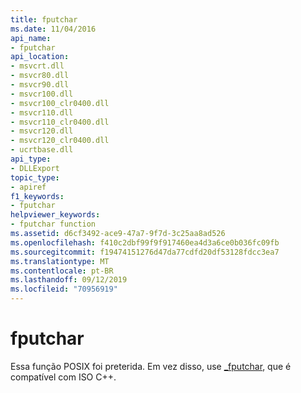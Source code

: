 ```yaml
---
title: fputchar
ms.date: 11/04/2016
api_name:
- fputchar
api_location:
- msvcrt.dll
- msvcr80.dll
- msvcr90.dll
- msvcr100.dll
- msvcr100_clr0400.dll
- msvcr110.dll
- msvcr110_clr0400.dll
- msvcr120.dll
- msvcr120_clr0400.dll
- ucrtbase.dll
api_type:
- DLLExport
topic_type:
- apiref
f1_keywords:
- fputchar
helpviewer_keywords:
- fputchar function
ms.assetid: d6cf3492-ace9-47a7-9f7d-3c25aa8ad526
ms.openlocfilehash: f410c2dbf99f9f917460ea4d3a6ce0b036fc09fb
ms.sourcegitcommit: f19474151276d47da77cdfd20df53128fdcc3ea7
ms.translationtype: MT
ms.contentlocale: pt-BR
ms.lasthandoff: 09/12/2019
ms.locfileid: "70956919"
---
```

# <a name="fputchar"></a>fputchar

Essa função POSIX foi preterida. Em vez disso, use [_fputchar](fputchar-fputwchar.md), que é compatível com ISO C++.